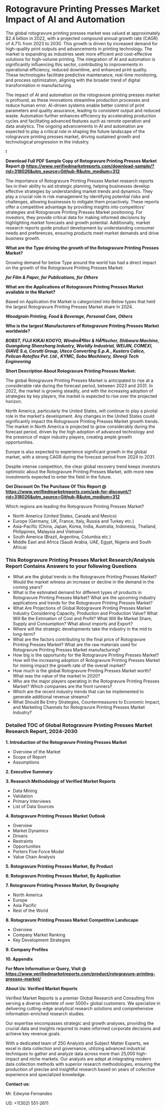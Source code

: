 <meta name="title" content="Global Rotogravure Printing Presses Market Impact of AI and Automation"><meta name="description" content="The global rotogravure printing presses market was valued at approximately $2.4 billion in 2022, with a projected compound annual growth rate (CAGR) of 4.7% from 2023 "><meta name="title" content="Rotogravure Printing Presses Market Size, Share, Scope, Trends, Growth, Opportunities, Analysis, Forecast"><h1>Rotogravure Printing Presses Market Impact of AI and Automation</h1><p>The global rotogravure printing presses market was valued at approximately $2.4 billion in 2022, with a projected compound annual growth rate (CAGR) of 4.7% from 2023 to 2030. This growth is driven by increased demand for high-quality print outputs and advancements in printing technology. The market is expanding as industries seek more efficient and cost-effective solutions for high-volume printing. The integration of AI and automation is significantly influencing this sector, contributing to improvements in operational efficiency, reduced downtime, and enhanced print quality. These technologies facilitate predictive maintenance, real-time monitoring, and process optimization, aligning with the broader trend of digital transformation in manufacturing.</p><p>The impact of AI and automation on the rotogravure printing presses market is profound, as these innovations streamline production processes and reduce human error. AI-driven systems enable better control of print parameters and quality assurance, leading to consistent output and reduced waste. Automation further enhances efficiency by accelerating production cycles and facilitating advanced features such as remote operation and data analytics. The ongoing advancements in AI and automation are expected to play a critical role in shaping the future landscape of the rotogravure printing presses market, driving sustained growth and technological progression in the industry.</p>t</p><p id="" class=""><strong>Download Full PDF Sample Copy of Rotogravure Printing Presses Market Report @ <a href="https://www.verifiedmarketreports.com/download-sample/?rid=318026&utm_source=Github-R&utm_medium=312" target="_blank">https://www.verifiedmarketreports.com/download-sample/?rid=318026&utm_source=Github-R&utm_medium=312</a></strong></p><p>The importance of&nbsp;Rotogravure Printing Presses Market research reports lies in their ability to aid strategic planning, helping businesses develop effective strategies by understanding market trends and dynamics. They play a crucial role in risk management by identifying potential risks and challenges, allowing businesses to mitigate them proactively. These reports offer a competitive advantage by providing insights into competitors' strategies and Rotogravure Printing Presses Market positioning. For investors, they provide critical data for making informed decisions by highlighting market forecasts and growth potential. Additionally, market research reports guide product development by understanding consumer needs and preferences, ensuring products meet market demands and drive business growth.</p><p><strong>What are the&nbsp;Type driving the growth of the Rotogravure Printing Presses Market?</strong></p><p id="" class="">Growing demand for below Type around the world has had a direct impact on the growth of the Rotogravure Printing Presses Market:</p><em><strong>for Film & Paper, for Publications, for Others</strong></em></p><strong>What are the&nbsp;Applications&nbsp;of Rotogravure Printing Presses Market available in the Market?</strong></p><p id="" class="">Based on Application the Market is categorized into Below types that held the largest Rotogravure Printing Presses Market share In 2024.</p><em><strong>Woodgrain Printing, Food & Beverage, Personal Care, Others</strong></em></p><strong>Who is the largest Manufacturers of Rotogravure Printing Presses Market worldwide?</strong></p><p><em><strong>BOBST, FUJI KIKAI KOGYO, WindmÃ¶ller & HÃ¶lscher, Shibaura Machine, Guangdong Shanzhang Industry, Worldly Industrial, WEIJIN, COMEXI, GIAVE S.a, Cerutti Group, Uteco Converting S.p.A., Kusters Calico, Pelican Rotoflex Pvt. Ltd., KYMC, Sobu Machinery, Shreeji Tech Engineering</strong></em></p><p id="" class=""><strong>Short Description About Rotogravure Printing Presses Market:</strong></p><p>The global Rotogravure Printing Presses Market is anticipated to rise at a considerable rate during the forecast period, between 2023 and 2031. In 2022, the market is growing steadily, and with the increasing adoption of strategies by key players, the market is expected to rise over the projected horizon.</p><p>North America, particularly the United States, will continue to play a pivotal role in the market's development. Any changes in the United States could significantly impact the Rotogravure Printing Presses Market growth trends. The market in North America is projected to grow considerably during the forecast period, driven by the high adoption of advanced technology and the presence of major industry players, creating ample growth opportunities.</p><p>Europe is also expected to experience significant growth in the global market, with a strong CAGR during the forecast period from 2024 to 2031.</p><p>Despite intense competition, the clear global recovery trend keeps investors optimistic about the Rotogravure Printing Presses Market, with more new investments expected to enter the field in the future.</p><p id="" class=""><strong>Get Discount On The Purchase Of This Report @ <a href="https://www.verifiedmarketreports.com/ask-for-discount/?rid=318026&utm_source=Github-R&utm_medium=312" target="_blank">https://www.verifiedmarketreports.com/ask-for-discount/?rid=318026&utm_source=Github-R&utm_medium=312</a></strong></p>Which regions are leading the Rotogravure Printing Presses Market?</p><ul><li>North America (United States, Canada and Mexico)</li><li>Europe (Germany, UK, France, Italy, Russia and Turkey etc.)</li><li>Asia-Pacific (China, Japan, Korea, India, Australia, Indonesia, Thailand, Philippines, Malaysia and Vietnam)</li><li>South America (Brazil, Argentina, Columbia etc.)</li><li>Middle East and Africa (Saudi Arabia, UAE, Egypt, Nigeria and South Africa)</li></ul><h3 id="" class="">This Rotogravure Printing Presses Market Research/Analysis Report Contains Answers to your following Questions</h3><ul><li>What are the global trends in the Rotogravure Printing Presses Market? Would the market witness an increase or decline in the demand in the coming years?</li><li>What is the estimated demand for different types of products in Rotogravure Printing Presses Market? What are the upcoming industry applications and trends for the Rotogravure Printing Presses Market?</li><li>What Are Projections of Global Rotogravure Printing Presses Market Industry Considering Capacity, Production and Production Value? What Will Be the Estimation of Cost and Profit? What Will Be Market Share, Supply and Consumption? What about imports and Export?</li><li>Where will the strategic developments take the industry in the mid to long-term?</li><li>What are the factors contributing to the final price of Rotogravure Printing Presses Market? What are the raw materials used for Rotogravure Printing Presses Market manufacturing?</li><li>How big is the opportunity for the Rotogravure Printing Presses Market? How will the increasing adoption of Rotogravure Printing Presses Market for mining impact the growth rate of the overall market?</li><li>How much is the global Rotogravure Printing Presses Market worth? What was the value of the market In 2020?</li><li>Who are the major players operating in the Rotogravure Printing Presses Market? Which companies are the front runners?</li><li>Which are the recent industry trends that can be implemented to generate additional revenue streams?</li><li>What Should Be Entry Strategies, Countermeasures to Economic Impact, and Marketing Channels for Rotogravure Printing Presses Market Industry?</li></ul><h3 id="" class="">Detailed TOC of Global Rotogravure Printing Presses Market Research Report, 2024-2030</h3><p id="" class=""><strong>1. Introduction of the Rotogravure Printing Presses Market</strong></p><ul><li>Overview of the Market</li><li>Scope of Report</li><li>Assumptions</li></ul><p id="" class=""><strong>2. Executive Summary</strong></p><p id="" class=""><strong>3. Research Methodology of Verified Market Reports</strong></p><ul><li>Data Mining</li><li>Validation</li><li>Primary Interviews</li><li>List of Data Sources</li></ul><p id="" class=""><strong>4. Rotogravure Printing Presses Market Outlook</strong></p><ul><li>Overview</li><li>Market Dynamics</li><li>Drivers</li><li>Restraints</li><li>Opportunities</li><li>Porters Five Force Model</li><li>Value Chain Analysis</li></ul><p id="" class=""><strong>5. Rotogravure Printing Presses Market, By Product</strong></p><p id="" class=""><strong>6. Rotogravure Printing Presses Market, By Application</strong></p><p id="" class=""><strong>7. Rotogravure Printing Presses Market, By Geography</strong></p><ul><li>North America</li><li>Europe</li><li>Asia Pacific</li><li>Rest of the World</li></ul><p id="" class=""><strong>8. Rotogravure Printing Presses Market Competitive Landscape</strong></p><ul><li>Overview</li><li>Company Market Ranking</li><li>Key Development Strategies</li></ul><p id="" class=""><strong>9. Company Profiles</strong></p><p id="" class=""><strong>10. Appendix</strong></p><p id="" class=""><strong>For More Information or Query, Visit @ <a href="https://www.verifiedmarketreports.com/product/rotogravure-printing-presses-market/" target="_blank">https://www.verifiedmarketreports.com/product/rotogravure-printing-presses-market/</a></strong></p><p id="" class=""><strong>About Us: Verified Market Reports</strong></p><p id="" class="">Verified Market Reports is a premier Global Research and Consulting firm serving a diverse clientele of over 5000+ global customers. We specialize in delivering cutting-edge analytical research solutions and comprehensive information-enriched research studies.</p><p id="" class="">Our expertise encompasses strategic and growth analyses, providing the crucial data and insights required to make informed corporate decisions and achieve key revenue goals.</p><p id="" class="">With a dedicated team of 250 Analysts and Subject Matter Experts, we excel in data collection and governance, utilizing advanced industrial techniques to gather and analyze data across more than 25,000 high-impact and niche markets. Our analysts are adept at integrating modern data collection methods with superior research methodologies, ensuring the production of precise and insightful research based on years of collective experience and specialized knowledge.</p><p id="" class=""><strong>Contact us:</strong></p><p id="" class="">Mr. Edwyne Fernandes</p><p id="" class="">US: +1(302) 551-2611</p>